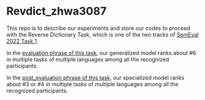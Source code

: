 # Revdict_zhwa3087

This repo is to describe our experiments and store our codes to proceed with the Reverse Dictionary Task, which
is one of the two tracks of [SemEval 2022 Task 1](https://competitions.codalab.org/competitions/34022).<br>

In the [evaluation phrase of this task](https://competitions.codalab.org/competitions/34022), our generalized model ranks about #6 in multiple tasks of multiple languages among all the recognized participants.<br>

In the [post_evaluation phrase of this task](https://competitions.codalab.org/competitions/34022#results), our specialized model ranks about #3 or #4 in multiple tasks of multiple languages among all the recognized participants. <br>
